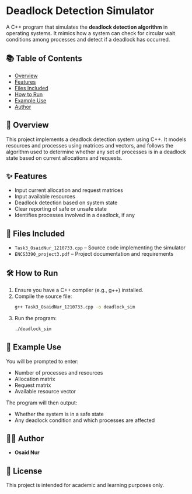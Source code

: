 # Deadlock Detection Simulator

A C++ program that simulates the **deadlock detection algorithm** in operating systems. It mimics how a system can check for circular wait conditions among processes and detect if a deadlock has occurred.

## 📚 Table of Contents

- [Overview](#overview)
- [Features](#features)
- [Files Included](#files-included)
- [How to Run](#how-to-run)
- [Example Use](#example-use)
- [Author](#author)

## 📘 Overview

This project implements a deadlock detection system using C++. It models resources and processes using matrices and vectors, and follows the algorithm used to determine whether any set of processes is in a deadlock state based on current allocations and requests.

## ✨ Features

- Input current allocation and request matrices
- Input available resources
- Deadlock detection based on system state
- Clear reporting of safe or unsafe state
- Identifies processes involved in a deadlock, if any

## 📁 Files Included

- `Task3_OsaidNur_1210733.cpp` – Source code implementing the simulator
- `ENCS3390_project3.pdf` – Project documentation and requirements

## 🛠️ How to Run

1. Ensure you have a C++ compiler (e.g., g++) installed.
2. Compile the source file:
   ```bash
   g++ Task3_OsaidNur_1210733.cpp -o deadlock_sim
   ```
3. Run the program:
   ```bash
   ./deadlock_sim
   ```

## 🧪 Example Use

You will be prompted to enter:
- Number of processes and resources
- Allocation matrix
- Request matrix
- Available resource vector

The program will then output:
- Whether the system is in a safe state
- Any deadlock condition and which processes are affected

## 👨‍💻 Author

- **Osaid Nur**

## 📄 License

This project is intended for academic and learning purposes only.
